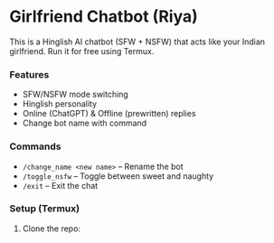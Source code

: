 # Girlfriend Chatbot (Riya)

This is a Hinglish AI chatbot (SFW + NSFW) that acts like your Indian girlfriend. Run it for free using Termux.

### Features
- SFW/NSFW mode switching
- Hinglish personality
- Online (ChatGPT) & Offline (prewritten) replies
- Change bot name with command

### Commands
- `/change_name <new name>` – Rename the bot
- `/toggle_nsfw` – Toggle between sweet and naughty
- `/exit` – Exit the chat

### Setup (Termux)
1. Clone the repo:

